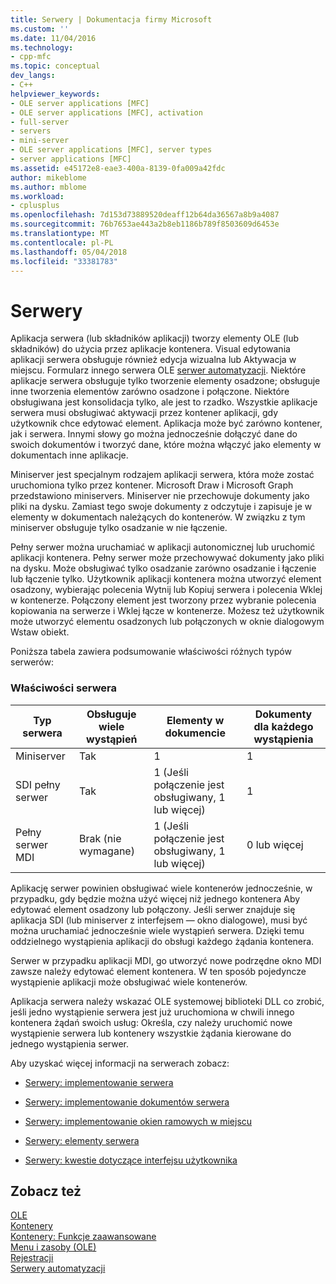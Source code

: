 ```yaml
---
title: Serwery | Dokumentacja firmy Microsoft
ms.custom: ''
ms.date: 11/04/2016
ms.technology:
- cpp-mfc
ms.topic: conceptual
dev_langs:
- C++
helpviewer_keywords:
- OLE server applications [MFC]
- OLE server applications [MFC], activation
- full-server
- servers
- mini-server
- OLE server applications [MFC], server types
- server applications [MFC]
ms.assetid: e45172e8-eae3-400a-8139-0fa009a42fdc
author: mikeblome
ms.author: mblome
ms.workload:
- cplusplus
ms.openlocfilehash: 7d153d73889520deaff12b64da36567a8b9a4087
ms.sourcegitcommit: 76b7653ae443a2b8eb1186b789f8503609d6453e
ms.translationtype: MT
ms.contentlocale: pl-PL
ms.lasthandoff: 05/04/2018
ms.locfileid: "33381783"
---
```

# <a name="servers"></a>Serwery
Aplikacja serwera (lub składników aplikacji) tworzy elementy OLE (lub składników) do użycia przez aplikacje kontenera. Visual edytowania aplikacji serwera obsługuje również edycja wizualna lub Aktywacja w miejscu. Formularz innego serwera OLE [serwer automatyzacji](../mfc/automation-servers.md). Niektóre aplikacje serwera obsługuje tylko tworzenie elementy osadzone; obsługuje inne tworzenia elementów zarówno osadzone i połączone. Niektóre obsługiwana jest konsolidacja tylko, ale jest to rzadko. Wszystkie aplikacje serwera musi obsługiwać aktywacji przez kontener aplikacji, gdy użytkownik chce edytować element. Aplikacja może być zarówno kontener, jak i serwera. Innymi słowy go można jednocześnie dołączyć dane do swoich dokumentów i tworzyć dane, które można włączyć jako elementy w dokumentach inne aplikacje.  
  
 Miniserver jest specjalnym rodzajem aplikacji serwera, która może zostać uruchomiona tylko przez kontener. Microsoft Draw i Microsoft Graph przedstawiono miniservers. Miniserver nie przechowuje dokumenty jako pliki na dysku. Zamiast tego swoje dokumenty z odczytuje i zapisuje je w elementy w dokumentach należących do kontenerów. W związku z tym miniserver obsługuje tylko osadzanie w nie łączenie.  
  
 Pełny serwer można uruchamiać w aplikacji autonomicznej lub uruchomić aplikacji kontenera. Pełny serwer może przechowywać dokumenty jako pliki na dysku. Może obsługiwać tylko osadzanie zarówno osadzanie i łączenie lub łączenie tylko. Użytkownik aplikacji kontenera można utworzyć element osadzony, wybierając polecenia Wytnij lub Kopiuj serwera i polecenia Wklej w kontenerze. Połączony element jest tworzony przez wybranie polecenia kopiowania na serwerze i Wklej łącze w kontenerze. Możesz też użytkownik może utworzyć elementu osadzonych lub połączonych w oknie dialogowym Wstaw obiekt.  
  
 Poniższa tabela zawiera podsumowanie właściwości różnych typów serwerów:  
  
### <a name="server-characteristics"></a>Właściwości serwera  
  
|Typ serwera|Obsługuje wiele wystąpień|Elementy w dokumencie|Dokumenty dla każdego wystąpienia|  
|--------------------|---------------------------------|------------------------|----------------------------|  
|Miniserver|Tak|1|1|  
|SDI pełny serwer|Tak|1 (Jeśli połączenie jest obsługiwany, 1 lub więcej)|1|  
|Pełny serwer MDI|Brak (nie wymagane)|1 (Jeśli połączenie jest obsługiwany, 1 lub więcej)|0 lub więcej|  
  
 Aplikację serwer powinien obsługiwać wiele kontenerów jednocześnie, w przypadku, gdy będzie można użyć więcej niż jednego kontenera Aby edytować element osadzony lub połączony. Jeśli serwer znajduje się aplikacja SDI (lub miniserver z interfejsem — okno dialogowe), musi być można uruchamiać jednocześnie wiele wystąpień serwera. Dzięki temu oddzielnego wystąpienia aplikacji do obsługi każdego żądania kontenera.  
  
 Serwer w przypadku aplikacji MDI, go utworzyć nowe podrzędne okno MDI zawsze należy edytować element kontenera. W ten sposób pojedyncze wystąpienie aplikacji może obsługiwać wiele kontenerów.  
  
 Aplikacja serwera należy wskazać OLE systemowej biblioteki DLL co zrobić, jeśli jedno wystąpienie serwera jest już uruchomiona w chwili innego kontenera żądań swoich usług: Określa, czy należy uruchomić nowe wystąpienie serwera lub kontenery wszystkie żądania kierowane do jednego wystąpienia serwer.  
  
 Aby uzyskać więcej informacji na serwerach zobacz:  
  
-   [Serwery: implementowanie serwera](../mfc/servers-implementing-a-server.md)  
  
-   [Serwery: implementowanie dokumentów serwera](../mfc/servers-implementing-server-documents.md)  
  
-   [Serwery: implementowanie okien ramowych w miejscu](../mfc/servers-implementing-in-place-frame-windows.md)  
  
-   [Serwery: elementy serwera](../mfc/servers-server-items.md)  
  
-   [Serwery: kwestie dotyczące interfejsu użytkownika](../mfc/servers-user-interface-issues.md)  
  
## <a name="see-also"></a>Zobacz też  
 [OLE](../mfc/ole-in-mfc.md)   
 [Kontenery](../mfc/containers.md)   
 [Kontenery: Funkcje zaawansowane](../mfc/containers-advanced-features.md)   
 [Menu i zasoby (OLE)](../mfc/menus-and-resources-ole.md)   
 [Rejestracji](../mfc/registration.md)   
 [Serwery automatyzacji](../mfc/automation-servers.md)

